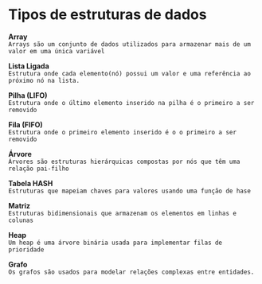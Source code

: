 # Tipos de estruturas de dados  
**Array**  
``Arrays são um conjunto de dados utilizados para armazenar mais de um valor em uma única variável``
  
**Lista Ligada**  
``Estrutura onde cada elemento(nó) possui um valor e uma referência ao próximo nó na lista.``  

**Pilha (LIFO)**  
``Estrutura onde o último elemento inserido na pilha é o primeiro a ser removido``  

**Fila (FIFO)**  
``Estrutura onde o primeiro elemento inserido é o o primeiro a ser removido``  

**Árvore**  
``Árvores são estruturas hierárquicas compostas por nós que têm uma relação pai-filho``  

**Tabela HASH**  
``Estruturas que mapeiam chaves para valores usando uma função de hase``  

**Matriz**  
``Estruturas bidimensionais que armazenam os elementos em linhas e colunas``  

**Heap**  
``Um heap é uma árvore binária usada para implementar filas de prioridade``  

**Grafo**  
``Os grafos são usados para modelar relações complexas entre entidades.``  

 

